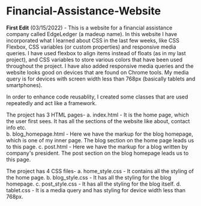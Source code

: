 # Financial-Assistance-Website
**First Edit** (03/15/2022) - This is a website for a financial assistance company called EdgeLedger (a madeup name). In this website I have incorporated what I learned about CSS in the last few weeks, like 
CSS Flexbox, CSS variables (or custom properties) and responsive media queries. I have used flexbox to align items instead of floats (as in my last project), and CSS variables to store various colors that have been used
throughout the project. I have also added responsive media queries and the website looks good on devices that are found on Chrome tools. My media query is for devices with screen 
width less than 768px (basically tablets and smartphones).  

In order to enhance code reusablity, I created some classes that are used repeatedly and act like a framework. 

The project has 3 HTML pages- 
a. index.html - It is the home page, which the user first sees. It has all the sections of the website like about, contact info etc.  
b. blog_homepage.html - Here we have the markup for the blog homepage, which is one of my inner page. The blog section on the home page leads us to this page. 
c. post.html - Here we have the markup for a blog written by company's president. The post section on the blog homepage leads us to this page. 

The project has 4 CSS files-
a. home_style.css - It contains all the styling of the home page. 
b. blog_style.css - It has all the styling for the blog homepage. 
c. post_style.css - It has all the styling for the blog itself. 
d. tablet.css - It is a media query and has styling for device width less than 768px. 
